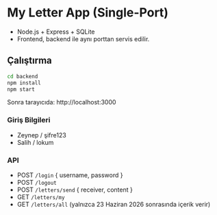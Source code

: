 
# My Letter App (Single-Port)
- Node.js + Express + SQLite
- Frontend, backend ile aynı porttan servis edilir.

## Çalıştırma
```bash
cd backend
npm install
npm start
```
Sonra tarayıcıda: http://localhost:3000

### Giriş Bilgileri
- Zeynep / şifre123
- Salih / lokum

### API
- POST `/login` { username, password }
- POST `/logout`
- POST `/letters/send` { receiver, content }
- GET `/letters/my`
- GET `/letters/all`  (yalnızca 23 Haziran 2026 sonrasında içerik verir)
